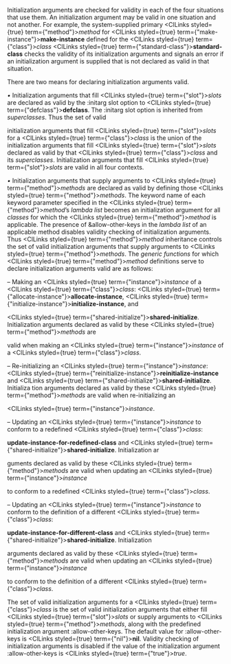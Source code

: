  



Initialization arguments are checked for validity in each of the four situations that use them. An initialization argument may be valid in one situation and not another. For example, the system-supplied primary <ClLinks styled={true} term={"method"}><i>method</i></ClLinks> for <ClLinks styled={true} term={"make-instance"}><b>make-instance</b></ClLinks> defined for the <ClLinks styled={true} term={"class"}><i>class</i></ClLinks> <ClLinks styled={true} term={"standard-class"}><b>standard-class</b></ClLinks> checks the validity of its initialization arguments and signals an error if an initialization argument is supplied that is not declared as valid in that situation. 



There are two means for declaring initialization arguments valid. 



*•* Initialization arguments that fill <ClLinks styled={true} term={"slot"}><i>slots</i></ClLinks> are declared as valid by the :initarg slot option to <ClLinks styled={true} term={"defclass"}><b>defclass</b></ClLinks>. The :initarg slot option is inherited from *superclasses*. Thus the set of valid 







 



 



initialization arguments that fill <ClLinks styled={true} term={"slot"}><i>slots</i></ClLinks> for a <ClLinks styled={true} term={"class"}><i>class</i></ClLinks> is the union of the initialization arguments that fill <ClLinks styled={true} term={"slot"}><i>slots</i></ClLinks> declared as valid by that <ClLinks styled={true} term={"class"}><i>class</i></ClLinks> and its *superclasses*. Initialization arguments that fill <ClLinks styled={true} term={"slot"}><i>slots</i></ClLinks> are valid in all four contexts. 



*•* Initialization arguments that supply arguments to <ClLinks styled={true} term={"method"}><i>methods</i></ClLinks> are declared as valid by defining those <ClLinks styled={true} term={"method"}><i>methods</i></ClLinks>. The keyword name of each keyword parameter specified in the <ClLinks styled={true} term={"method"}><i>method</i></ClLinks>’s *lambda list* becomes an initialization argument for all *classes* for which the <ClLinks styled={true} term={"method"}><i>method</i></ClLinks> is applicable. The presence of &amp;allow-other-keys in the *lambda list* of an applicable method disables validity checking of initialization arguments. Thus <ClLinks styled={true} term={"method"}><i>method</i></ClLinks> inheritance controls the set of valid initialization arguments that supply arguments to <ClLinks styled={true} term={"method"}><i>methods</i></ClLinks>. The *generic functions* for which <ClLinks styled={true} term={"method"}><i>method</i></ClLinks> definitions serve to declare initialization arguments valid are as follows: 



– Making an <ClLinks styled={true} term={"instance"}><i>instance</i></ClLinks> of a <ClLinks styled={true} term={"class"}><i>class</i></ClLinks>: <ClLinks styled={true} term={"allocate-instance"}><b>allocate-instance</b></ClLinks>, <ClLinks styled={true} term={"initialize-instance"}><b>initialize-instance</b></ClLinks>, and 



<ClLinks styled={true} term={"shared-initialize"}><b>shared-initialize</b></ClLinks>. Initialization arguments declared as valid by these <ClLinks styled={true} term={"method"}><i>methods</i></ClLinks> are 



valid when making an <ClLinks styled={true} term={"instance"}><i>instance</i></ClLinks> of a <ClLinks styled={true} term={"class"}><i>class</i></ClLinks>. 



– Re-initializing an <ClLinks styled={true} term={"instance"}><i>instance</i></ClLinks>: <ClLinks styled={true} term={"reinitialize-instance"}><b>reinitialize-instance</b></ClLinks> and <ClLinks styled={true} term={"shared-initialize"}><b>shared-initialize</b></ClLinks>. Initializa tion arguments declared as valid by these <ClLinks styled={true} term={"method"}><i>methods</i></ClLinks> are valid when re-initializing an 



<ClLinks styled={true} term={"instance"}><i>instance</i></ClLinks>. 



– Updating an <ClLinks styled={true} term={"instance"}><i>instance</i></ClLinks> to conform to a redefined <ClLinks styled={true} term={"class"}><i>class</i></ClLinks>: 



**update-instance-for-redefined-class** and <ClLinks styled={true} term={"shared-initialize"}><b>shared-initialize</b></ClLinks>. Initialization ar 



guments declared as valid by these <ClLinks styled={true} term={"method"}><i>methods</i></ClLinks> are valid when updating an <ClLinks styled={true} term={"instance"}><i>instance</i></ClLinks> 



to conform to a redefined <ClLinks styled={true} term={"class"}><i>class</i></ClLinks>. 



– Updating an <ClLinks styled={true} term={"instance"}><i>instance</i></ClLinks> to conform to the definition of a different <ClLinks styled={true} term={"class"}><i>class</i></ClLinks>: 



**update-instance-for-different-class** and <ClLinks styled={true} term={"shared-initialize"}><b>shared-initialize</b></ClLinks>. Initialization 



arguments declared as valid by these <ClLinks styled={true} term={"method"}><i>methods</i></ClLinks> are valid when updating an <ClLinks styled={true} term={"instance"}><i>instance</i></ClLinks> 



to conform to the definition of a different <ClLinks styled={true} term={"class"}><i>class</i></ClLinks>. 



The set of valid initialization arguments for a <ClLinks styled={true} term={"class"}><i>class</i></ClLinks> is the set of valid initialization arguments that either fill <ClLinks styled={true} term={"slot"}><i>slots</i></ClLinks> or supply arguments to <ClLinks styled={true} term={"method"}><i>methods</i></ClLinks>, along with the predefined initialization argument :allow-other-keys. The default value for :allow-other-keys is <ClLinks styled={true} term={"nil"}><b>nil</b></ClLinks>. Validity checking of initialization arguments is disabled if the value of the initialization argument :allow-other-keys is <ClLinks styled={true} term={"true"}><i>true</i></ClLinks>. 



